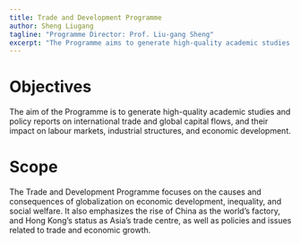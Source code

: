 ```yaml
---
title: Trade and Development Programme
author: Sheng Liugang
tagline: "Programme Director: Prof. Liu-gang Sheng"
excerpt: "The Programme aims to generate high-quality academic studies and policy reports on international trade and global capital flows, and their impact on labour markets, industrial structures, and economic development."
---
```

# Objectives 

The aim of the Programme is to generate high-quality academic studies and policy reports on international trade and global capital flows, and their impact on labour markets, industrial structures, and economic development. 

# Scope
The Trade and Development Programme focuses on the causes and consequences of globalization on economic development, inequality, and social welfare. It also emphasizes the rise of China as the world’s factory, and Hong Kong’s status as Asia’s trade centre, as well as policies and issues related to trade and economic growth.

